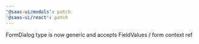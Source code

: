 ```yaml
---
'@saas-ui/modals': patch
'@saas-ui/react': patch
---
```


FormDialog type is now generic and accepts FieldValues / form context ref
